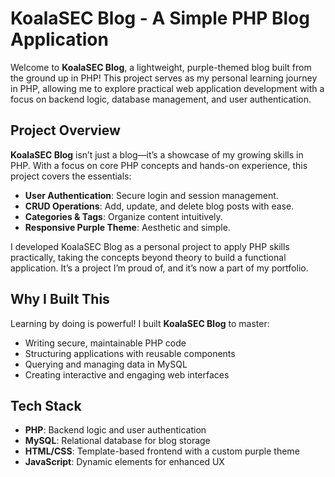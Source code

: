 # KoalaSEC Blog - A Simple PHP Blog Application

Welcome to **KoalaSEC Blog**, a lightweight, purple-themed blog built from the ground up in PHP! This project serves as my personal learning journey in PHP, allowing me to explore practical web application development with a focus on backend logic, database management, and user authentication.

## Project Overview

**KoalaSEC Blog** isn’t just a blog—it’s a showcase of my growing skills in PHP. With a focus on core PHP concepts and hands-on experience, this project covers the essentials:

- **User Authentication**: Secure login and session management.
- **CRUD Operations**: Add, update, and delete blog posts with ease.
- **Categories & Tags**: Organize content intuitively.
- **Responsive Purple Theme**: Aesthetic and simple.

I developed KoalaSEC Blog as a personal project to apply PHP skills practically, taking the concepts beyond theory to build a functional application. It’s a project I’m proud of, and it’s now a part of my portfolio.

## Why I Built This

Learning by doing is powerful! I built **KoalaSEC Blog** to master:

- Writing secure, maintainable PHP code
- Structuring applications with reusable components
- Querying and managing data in MySQL
- Creating interactive and engaging web interfaces

## Tech Stack

- **PHP**: Backend logic and user authentication
- **MySQL**: Relational database for blog storage
- **HTML/CSS**: Template-based frontend with a custom purple theme
- **JavaScript**: Dynamic elements for enhanced UX

